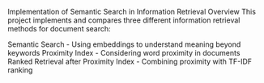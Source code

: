 Implementation of Semantic Search in Information Retrieval
Overview
This project implements and compares three different information retrieval methods for document search:

Semantic Search - Using embeddings to understand meaning beyond keywords
Proximity Index - Considering word proximity in documents
Ranked Retrieval after Proximity Index - Combining proximity with TF-IDF ranking
